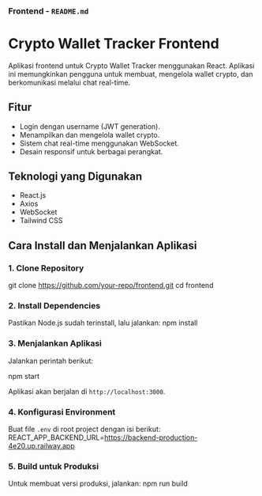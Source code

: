 
### **Frontend - `README.md`**

# Crypto Wallet Tracker Frontend

Aplikasi frontend untuk Crypto Wallet Tracker menggunakan React. Aplikasi ini memungkinkan pengguna untuk membuat, mengelola wallet crypto, dan berkomunikasi melalui chat real-time.

## Fitur

- Login dengan username (JWT generation).
- Menampilkan dan mengelola wallet crypto.
- Sistem chat real-time menggunakan WebSocket.
- Desain responsif untuk berbagai perangkat.

## Teknologi yang Digunakan

- React.js
- Axios
- WebSocket
- Tailwind CSS

## Cara Install dan Menjalankan Aplikasi

### 1. Clone Repository

git clone https://github.com/your-repo/frontend.git
cd frontend


### 2. Install Dependencies
Pastikan Node.js sudah terinstall, lalu jalankan:
npm install


### 3. Menjalankan Aplikasi
Jalankan perintah berikut:

npm start

Aplikasi akan berjalan di `http://localhost:3000`.

### 4. Konfigurasi Environment
Buat file `.env` di root project dengan isi berikut:
REACT_APP_BACKEND_URL=https://backend-production-4e20.up.railway.app


### 5. Build untuk Produksi
Untuk membuat versi produksi, jalankan:
npm run build
```
